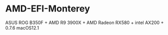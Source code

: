 # AMD-EFI-Monterey
ASUS ROG B350F + AMD R9 3900X + AMD Radeon RX580 + intel AX200 + 0.7.6 macOS12.1
